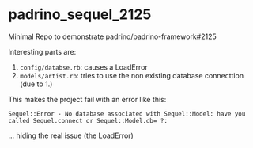 # padrino_sequel_2125
Minimal Repo to demonstrate padrino/padrino-framework#2125

Interesting parts are:

1. `config/databse.rb`: causes a LoadError
2. `models/artist.rb`: tries to use the non existing database connecttion (due to 1.)

This makes the project fail with an error like this:

```
Sequel::Error - No database associated with Sequel::Model: have you called Sequel.connect or Sequel::Model.db= ?:
```

... hiding the real issue (the LoadError)
